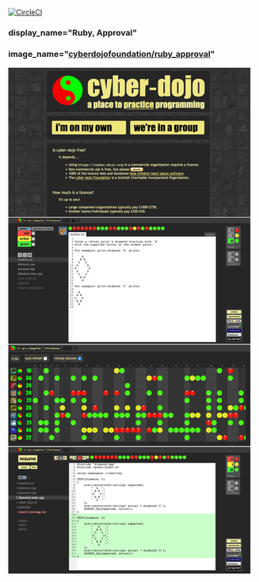 [![CircleCI](https://circleci.com/gh/cyber-dojo-start-points/ruby-approval.svg?style=svg)](https://circleci.com/gh/cyber-dojo-start-points/ruby-approval)

### display_name="Ruby, Approval"
### image_name="[cyberdojofoundation/ruby_approval](https://hub.docker.com/repository/docker/cyberdojofoundation/ruby_approval)"

![cyber-dojo.org home page](https://github.com/cyber-dojo/cyber-dojo/blob/master/shared/home_page_snapshot.png)
